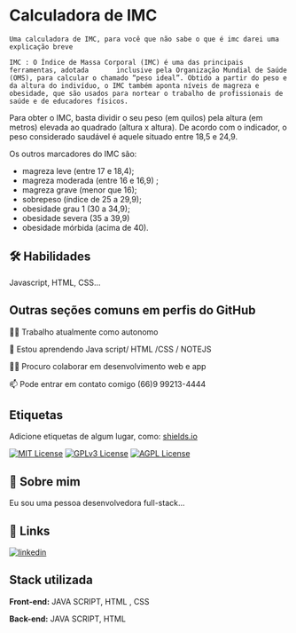 
# Calculadora de IMC

    Uma calculadora de IMC, para você que não sabe o que é imc darei uma explicação breve

    IMC : O Índice de Massa Corporal (IMC) é uma das principais ferramentas, adotada       inclusive pela Organização Mundial de Saúde (OMS), para calcular o chamado “peso ideal”. Obtido a partir do peso e da altura do indivíduo, o IMC também aponta níveis de magreza e obesidade, que são usados para nortear o trabalho de profissionais de saúde e de educadores físicos.

Para obter o IMC, basta dividir o seu peso (em quilos) pela altura (em metros) elevada ao quadrado (altura x altura). De acordo com o indicador, o peso considerado saudável é aquele situado entre 18,5 e 24,9.

Os outros marcadores do IMC são:

- magreza leve (entre 17 e 18,4);
- magreza moderada (entre 16 e 16,9) ;
- magreza grave (menor que 16);
- sobrepeso (índice de 25 a 29,9);
- obesidade grau 1 (30 a 34,9);
- obesidade severa (35 a 39,9)
- obesidade mórbida (acima de 40).



## 🛠 Habilidades
Javascript, HTML, CSS...


## Outras seções comuns em perfis do GitHub
👩‍💻 Trabalho atualmente como autonomo

🧠 Estou aprendendo Java script/ HTML /CSS / NOTEJS

👯‍♀️ Procuro colaborar em desenvolvimento web e app

📫 Pode entrar em contato comigo (66)9 99213-4444




## Etiquetas

Adicione etiquetas de algum lugar, como: [shields.io](https://shields.io/)

[![MIT License](https://img.shields.io/badge/License-MIT-green.svg)](https://choosealicense.com/licenses/mit/)
[![GPLv3 License](https://img.shields.io/badge/License-GPL%20v3-yellow.svg)](https://opensource.org/licenses/)
[![AGPL License](https://img.shields.io/badge/license-AGPL-blue.svg)](http://www.gnu.org/licenses/agpl-3.0)


## 🚀 Sobre mim
Eu sou uma pessoa desenvolvedora full-stack...


## 🔗 Links

[![linkedin](https://img.shields.io/badge/linkedin-0A66C2?style=for-the-badge&logo=linkedin&logoColor=white)](https://www.linkedin.com/in/arthur-reis-2585612a2/)



## Stack utilizada

**Front-end:** JAVA SCRIPT, HTML , CSS

**Back-end:** JAVA SCRIPT, HTML 

